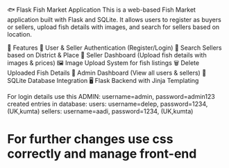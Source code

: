🐟 Flask Fish Market Application
This is a web-based Fish Market application built with Flask and SQLite. It allows users to register as buyers or sellers, upload fish details with images, and search for sellers based on location.

📌 Features
🔐 User & Seller Authentication (Register/Login)
📍 Search Sellers based on District & Place
🛒 Seller Dashboard (Upload fish details with images & prices)
🖼️ Image Upload System for fish listings
🗑️ Delete Uploaded Fish Details
🔑 Admin Dashboard (View all users & sellers)
📂 SQLite Database Integration
🖥️ Flask Backend with Jinja Templating

For login details use this
ADMIN: username=admin, password=admin123
created entries in database:
users: username=delep, password=1234, (UK,kumta)
sellers: username=aadi, password=1234, (UK,kumta)

# For further changes use css correctly and manage front-end
